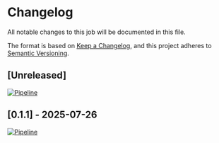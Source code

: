 # Changelog

All notable changes to this job will be documented in this file.

The format is based on [Keep a Changelog](https://keepachangelog.com/en/1.1.0/),
and this project adheres to [Semantic Versioning](https://semver.org/spec/v2.0.0.html).

## [Unreleased]

[![Pipeline](https://https://gitlab.com/swepy/packages/40k-cli/badges/main/pipeline.svg)](https://https://gitlab.com/swepy/packages/40k-cli/-/pipelines?ref=main)

## [0.1.1] - 2025-07-26

[![Pipeline](https://https://gitlab.com/swepy/packages/40k-cli/badges/0.1.1/pipeline.svg)](https://https://gitlab.com/swepy/packages/40k-cli/-/pipelines?ref=0.1.1)
